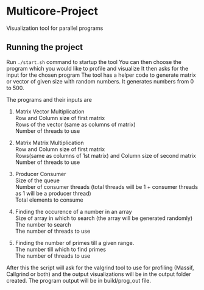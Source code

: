 # Multicore-Project
Visualization tool for parallel programs

## Running the project
Run `./start.sh` command to startup the tool
You can then choose the program which you would like to profile and visualize
It then asks for the input for the chosen program
The tool has a helper code to generate matrix or vector of given size with random numbers. It generates numbers from 0 to 500.

The programs and their inputs are
1. Matrix Vector Multiplication <br>
   Row and Column size of first matrix <br>
   Rows of the vector (same as columns of matrix) <br>
   Number of threads to use <br>
   
2. Matrix Matrix Multiplication <br>
   Row and Column size of first matrix <br>
   Rows(same as columns of 1st matrix) and Column size of second matrix <br>
   Number of threads to use <br>
   
3. Producer Consumer <br>
   Size of the queue <br>
   Number of consumer threads (total threads will be 1 + consumer threads as 1 will be a producer thread) <br>
   Total elements to consume <br>

4. Finding the occurence of a number in an array <br>
   Size of array in which to search (the array will be generated randomly) <br>
   The number to search <br>
   The number of threads to use <br>

5. Finding the number of primes till a given range. <br>
   The number till which to find primes <br>
   The number of threads to use <br>
   
After this the script will ask for the valgrind tool to use for profiling (Massif, Callgrind or both) and the output visualizations will be in the output folder created. The program output will be in build/prog_out file.
